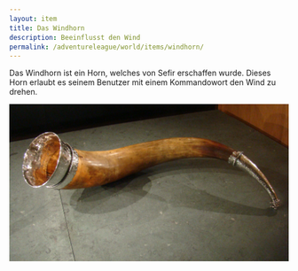 ```yaml
---
layout: item
title: Das Windhorn
description: Beeinflusst den Wind
permalink: /adventureleague/world/items/windhorn/
---
```


Das Windhorn ist ein Horn, welches von Sefir erschaffen wurde. Dieses Horn erlaubt es seinem Benutzer mit einem Kommandowort den Wind zu drehen.  

![Windhorn](/assets/images/avalir/items/Drinkhoorn_roordahuizum.JPG)